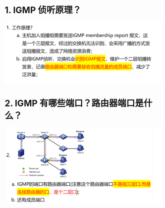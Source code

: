 # 1. IGMP 侦听原理？

![alt text](<images/面试题---IGMP Snooping/image.png>)

# 2. IGMP 有哪些端口？路由器端口是什么？

![alt text](<images/面试题---IGMP Snooping/image-1.png>)

